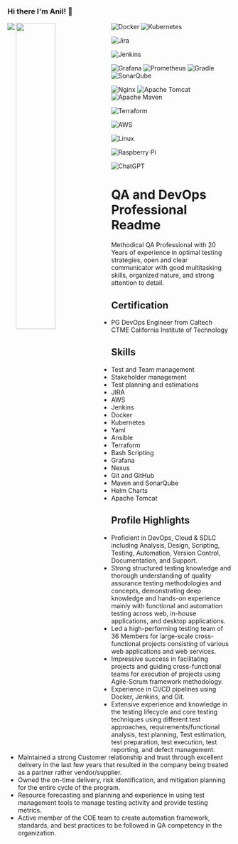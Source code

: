 ### Hi there I'm Anil! 👋

<Img align="left" src="https://github-readme-stats.vercel.app/api?username=Anilkumar4599&show_icons=true&theme=tokyonight" />

<Img align="left" width="42%" src="https://github-readme-stats.vercel.app/api/top-langs/?username=Anilkumar4599&layout=compact" />

![Docker](https://img.shields.io/badge/docker-%230db7ed.svg?style=for-the-badge&logo=docker&logoColor=white)
![Kubernetes](https://img.shields.io/badge/kubernetes-%23326ce5.svg?style=for-the-badge&logo=kubernetes&logoColor=white)

![Jira](https://img.shields.io/badge/jira-%230A0FFF.svg?style=for-the-badge&logo=jira&logoColor=white)

![Jenkins](https://img.shields.io/badge/jenkins-%232C5263.svg?style=for-the-badge&logo=jenkins&logoColor=white)

![Grafana](https://img.shields.io/badge/grafana-%23F46800.svg?style=for-the-badge&logo=grafana&logoColor=white)
![Prometheus](https://img.shields.io/badge/Prometheus-E6522C?style=for-the-badge&logo=Prometheus&logoColor=white)
![Gradle](https://img.shields.io/badge/Gradle-02303A.svg?style=for-the-badge&logo=Gradle&logoColor=white)
![SonarQube](https://img.shields.io/badge/SonarQube-black?style=for-the-badge&logo=sonarqube&logoColor=4E9BCD)


![Nginx](https://img.shields.io/badge/nginx-%23009639.svg?style=for-the-badge&logo=nginx&logoColor=white)
![Apache Tomcat](https://img.shields.io/badge/apache%20tomcat-%23F8DC75.svg?style=for-the-badge&logo=apache-tomcat&logoColor=black)
![Apache Maven](https://img.shields.io/badge/Apache%20Maven-C71A36?style=for-the-badge&logo=Apache%20Maven&logoColor=white)

![Terraform](https://img.shields.io/badge/terraform-%235835CC.svg?style=for-the-badge&logo=terraform&logoColor=white)

![AWS](https://img.shields.io/badge/AWS-%23FF9900.svg?style=for-the-badge&logo=amazon-aws&logoColor=white)

![Linux](https://img.shields.io/badge/Linux-FCC624?style=for-the-badge&logo=linux&logoColor=black)

![Raspberry Pi](https://img.shields.io/badge/-RaspberryPi-C51A4A?style=for-the-badge&logo=Raspberry-Pi)

![ChatGPT](https://img.shields.io/badge/chatGPT-74aa9c?style=for-the-badge&logo=openai&logoColor=white)

# QA and DevOps Professional Readme

Methodical QA Professional with 20 Years of experience in optimal testing strategies, open and clear communicator with good multitasking skills, organized nature, and strong attention to detail.

## Certification
- PG DevOps Engineer from Caltech CTME California Institute of Technology
  
## Skills
- Test and Team management
- Stakeholder management
- Test planning and estimations
- JIRA
- AWS
- Jenkins
- Docker
- Kubernetes
- Yaml
- Ansible
- Terraform
- Bash Scripting
- Grafana
- Nexus
- Git and GitHub
- Maven and SonarQube
- Helm Charts
- Apache Tomcat

## Profile Highlights
- Proficient in DevOps, Cloud & SDLC including Analysis, Design, Scripting, Testing, Automation, Version Control, Documentation, and Support.
- Strong structured testing knowledge and thorough understanding of quality assurance testing methodologies and concepts, demonstrating deep knowledge and hands-on experience mainly with functional and automation testing across web, in-house applications, and desktop applications.
- Led a high-performing testing team of 36 Members for large-scale cross-functional projects consisting of various web applications and web services.
- Impressive success in facilitating projects and guiding cross-functional teams for execution of projects using Agile-Scrum framework methodology.
- Experience in CI/CD pipelines using Docker, Jenkins, and Git.
- Extensive experience and knowledge in the testing lifecycle and core testing techniques using different test approaches, requirements/functional analysis, test planning, Test estimation, test preparation, test execution, test reporting, and defect management.
- Maintained a strong Customer relationship and trust through excellent delivery in the last few years that resulted in the company being treated as a partner rather vendor/supplier.
- Owned the on-time delivery, risk identification, and mitigation planning for the entire cycle of the program.
- Resource forecasting and planning and experience in using test management tools to manage testing activity and provide testing metrics.
- Active member of the COE team to create automation framework, standards, and best practices to be followed in QA competency in the organization.
